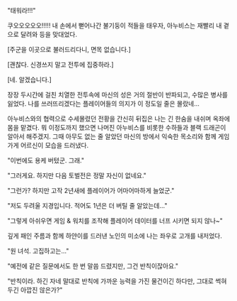 "태워라!!!" 

쿠오오오오오!!!!! 
내 손에서 뻗어나간 불기둥이 적들을 태우자, 아누비스는 재빨리 내 곁으로 달려와 등을 맞대었다. 

[주군을 이곳으로 불러드리다니, 면목 없습니다.] 

[괜찮다. 신경쓰지 말고 전투에 집중하라.] 

[네. 알겠습니다.] 

장장 두시간에 걸친 치열한 전투속에 마신의 성은 거의 절반이 반파되고, 수많은 병사를 잃었다. 나를 쓰러뜨리겠다는 플레이어들의 의지가 이 정도일 줄은 몰랐네... 

아누비스와의 협력으로 수세몰렸던 전황을 간신히 뒤집은 나는 긴 한숨을 내쉬며 옥좌에 몸을 맡겼다. 뭐 이정도까지 했으면 나머진 아누비스를 비롯한 수하들과 블랙 드래곤이 알아서 해주겠지. 
그때 아무도 없는 줄 알았던 마신의 방에서 익숙한 목소리와 함께 게임 가게 어르신이 모습을 드러냈다. 

"이번에도 용케 버텼군. 그래." 

"그러게요. 하지만 다음 토벌전은 정말 자신이 없네요." 

"그런가? 하지만 고작 2년새에 플레이어가 어마어마하게 늘었군." 

"저도 두려울 지경입니다. 적어도 1년은 더 버틸 줄 알았는데..." 

"그렇게 아쉬우면 게임 & 워치를 조작해 플레이어 데이터를 너프 시키면 되지 않나~" 

깊게 패인 주름과 함께 하얀이를 드러낸 노인의 미소에 나는 좌우로 고개를 내저었다. 

"원 녀석. 고집하고는..." 

"예전에 같은 질문에서도 한 번 말씀 드렸지만, 그건 반칙이잖아요." 

"반칙이라. 하긴 자네 말대로 반칙에 가까운 능력을 가진 물건이긴 하다만, 그대로 썩혀두긴 아깝진 않은가?" 